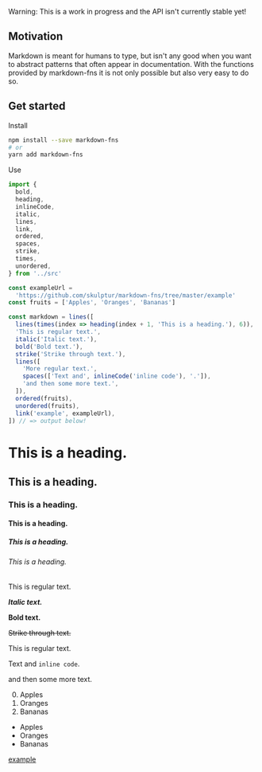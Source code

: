 Warning: This is a work in progress and the API isn't currently stable yet!

## Motivation
Markdown is meant for humans to type, but isn't any good when you want to abstract patterns that often appear in documentation. With the functions provided by markdown-fns it is not only possible but also very easy to do so.

## Get started

Install

```bash
npm install --save markdown-fns
# or
yarn add markdown-fns
```

Use

```typescript
import {
  bold,
  heading,
  inlineCode,
  italic,
  lines,
  link,
  ordered,
  spaces,
  strike,
  times,
  unordered,
} from '../src'

const exampleUrl =
  'https://github.com/skulptur/markdown-fns/tree/master/example'
const fruits = ['Apples', 'Oranges', 'Bananas']

const markdown = lines([
  lines(times(index => heading(index + 1, 'This is a heading.'), 6)),
  'This is regular text.',
  italic('Italic text.'),
  bold('Bold text.'),
  strike('Strike through text.'),
  lines([
    'More regular text.',
    spaces(['Text and', inlineCode('inline code'), '.']),
    'and then some more text.',
  ]),
  ordered(fruits),
  unordered(fruits),
  link('example', exampleUrl),
]) // => output below!
```

# This is a heading.
## This is a heading.
### This is a heading.
#### This is a heading.
##### This is a heading.
###### This is a heading.
This is regular text.

***Italic text.***

**Bold text.**

~~Strike through text.~~

This is regular text.

Text and `inline code`.

and then some more text.

0. Apples
1. Oranges
2. Bananas

* Apples
* Oranges
* Bananas

[example](https://github.com/skulptur/markdown-fns/tree/master/example)

